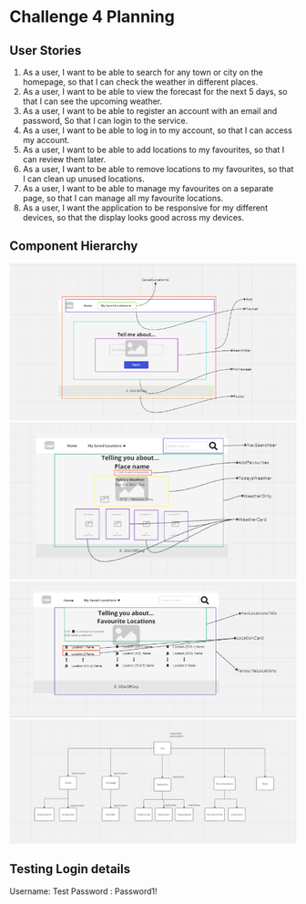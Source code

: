 # Challenge 4 Planning

## User Stories

1. As a user, I want to be able to search for any town or city on the homepage, so that I can check the weather in different places.
2. As a user, I want to be able to view the forecast for the next 5 days, so that I can see the upcoming weather.
3. As a user, I want to be able to register an account with an email and password, So that I can login to the service.
4. As a user, I want to be able to log in to my account, so that I can access my account.
5. As a user, I want to be able to add locations to my favourites, so that I can review them later.
6. As a user, I want to be able to remove locations to my favourites, so that I can clean up unused locations.
7. As a user, I want to be able to manage my favourites on a separate page, so that I can manage all my favourite locations.
8. As a user, I want the application to be responsive for my different devices, so that the display looks good across my devices.

## Component Hierarchy

![alt text](ComponentH1.png "ComponentH1")
![alt text](ComponentH2.png "ComponentH2")
![alt text](ComponentH3.png "ComponentH3")
![alt text](ComponentH4.png "ComponentH4")

## Testing Login details

Username: Test
Password : Password1!